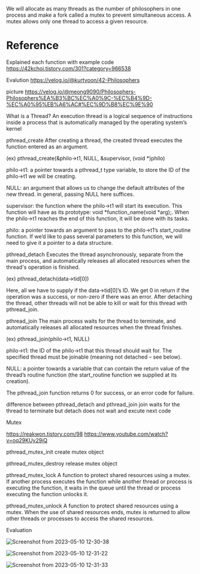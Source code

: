 We will allocate as many threads as the number of philosophers 
in one process and make a fork called a mutex to prevent simultaneous access.
A mutex allows only one thread to access a given resource.



# Reference

Explained each function with example code
https://42kchoi.tistory.com/301?category=966538

Evalution
https://velog.io/@kurtyoon/42-Philosophers

picture
https://velog.io/@meong9090/Philosophers-Philosophers%EA%B3%BC%EC%A0%9C-%EC%B4%9D-%EC%A0%95%EB%A6%AC#%EC%9D%B8%EC%9E%90

What is a Thread?
 An execution thread is a logical sequence of instructions inside a process that is automatically managed by the operating system’s kernel

pthread_create
 After creating a thread, the created thread executes the function entered as an argument.

(ex) pthread_create(&philo->t1, NULL, &supervisor, (void *)philo)

   philo->t1: a pointer towards a pthread_t type variable, to store the ID of the philo->t1 we will be creating.
    
   NULL: an argument that allows us to change the default attributes of the new thread. 
        in general, passing NULL here suffices.
    
   supervisor: the function where the philo->t1 will start its execution. This function will have as its prototype: void *function_name(void *arg);. When the philo->t1 reaches the end of this function, it will be done with its tasks.
    
   philo: a pointer towards an argument to pass to the philo->t1’s start_routine function. If we’d like to pass several parameters to this function, we will need to give it a pointer to a data structure.



pthread_detach
 Executes the thread asynchronously, separate from the main process, and automatically releases all allocated resources when the thread's operation is finished.

(ex) pthread_detach(data->tid[0])

 Here, all we have to supply if the data->tid[0]’s ID. We get 0 in return if the operation was a success, or non-zero if there was an error. After detaching the thread, other threads will not be able to kill or wait for this thread with pthread_join.


pthread_join
 The main process waits for the thread to terminate, and automatically releases all allocated resources when the thread finishes.

(ex) pthread_join(philo->t1, NULL)

  philo->t1: the ID of the philo->t1 that this thread should wait for. The specified thread must be joinable (meaning not detached – see below).
    
  NULL: a pointer towards a variable that can contain the return value of the thread’s routine function (the start_routine function we supplied at its creation). 

 The pthread_join function returns 0 for success, or an error code for failure.

difference between pthread_detach and pthread_join
 join waits for the thread to terminate
 but detach does not wait and excute next code

Mutex
 
https://reakwon.tistory.com/98
https://www.youtube.com/watch?v=oq29KUy29iQ

pthread_mutex_init
 create mutex object

pthread_mutex_destroy
 release mutex object

pthread_mutex_lock
 A function to protect shared resources using a mutex. If another process executes the function while another thread or process is executing the function, it waits in the queue until the thread or process executing the function unlocks it.

pthread_mutex_unlock
 A function to protect shared resources using a mutex. When the use of shared resources ends, mutex is returned to allow other threads or processes to access the shared resources.


Evaluation


![Screenshot from 2023-05-10 12-30-38](https://github.com/HONGBAEKIM/berlin42_student_hongbaki/assets/25191724/0e3f2a43-3f20-41b7-8d6c-d5e062bef786)

![Screenshot from 2023-05-10 12-31-22](https://github.com/HONGBAEKIM/berlin42_student_hongbaki/assets/25191724/382461dd-05b7-4719-8435-3451edc35481)

![Screenshot from 2023-05-10 12-31-33](https://github.com/HONGBAEKIM/berlin42_student_hongbaki/assets/25191724/dd6eaafd-572a-4809-854e-7400e21f5e5b)

